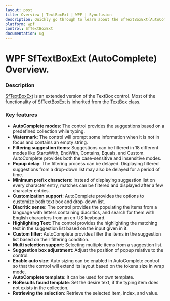 ```yaml
---
layout: post
title: Overview | TextBoxExt | WPF | Syncfusion
description: Quickly go through to learn about the SfTextBoxExt(AutoComplete) control and the key features available in it.
platform: wpf
control: SfTextBoxExt
documentation: ug
---
```


# WPF SfTextBoxExt (AutoComplete) Overview.

### Description 

[SfTextBoxExt](https://help.syncfusion.com/cr/wpf/Syncfusion.Windows.Controls.Input.SfTextBoxExt.html) is an extended version of the TextBox control. Most of the functionality of [SfTextBoxExt](https://help.syncfusion.com/cr/wpf/Syncfusion.Windows.Controls.Input.SfTextBoxExt.html) is inherited from the [TextBox](https://docs.microsoft.com/en-us/dotnet/api/system.windows.controls.textbox?view=netcore-3.1) class.


### Key features

* **AutoComplete modes**: The control provides the suggestions based on a predefined collection while typing.
* **Watermark**: The control will prompt some information when it is not in focus and contains an empty string.
* **Filtering suggestion items**: Suggestions can be filtered in 18 different modes like StartsWith, EndWith, Contains, Equals, and Custom. AutoComplete provides both the case-sensitive and insensitive modes.
* **Popup delay**: The filtering process can be delayed. Displaying filtered suggestions from a drop-down list may also be delayed for a period of time.
* **Minimum prefix characters**: Instead of displaying suggestion list on every character entry, matches can be filtered and displayed after a few character entries.
* **Customization support**: AutoComplete provides the options to customize both text box and drop-down list.
* **Diacritic sense**: The control provides the populating the items from a language with letters containing diacritics, and search for them with English characters from an en-US keyboard.
* **Highlighting Text**: The control provides the highlighting the matching text in the suggestion list based on the input given in it.
* **Custom filter**: AutoComplete provides filter the items in the suggestion list based on their filtering condition.
* **Multi selection support**: Selecting multiple items from a suggestion list.
* **Suggestion box adjustment**: Adjust the position of popup relative to the control.
* **Enable auto size**: Auto sizing can be enabled in AutoComplete control so that the control will extend its layout based on the tokens size in wrap mode.
* **AutoComplete template**: It can be used for own template.
* **NoResults found template**: Set the desire text, if the typing item does not exists in the collection.
* **Retrieving the selection**: Retrieve the selected item, index, and value. 